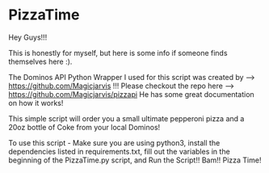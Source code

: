 # PizzaTime

Hey Guys!!!

This is honestly for myself, but here is some info if someone finds themselves here :).

The Dominos API Python Wrapper I used for this script was created by --> https://github.com/Magicjarvis !!!
Please checkout the repo here --> https://github.com/Magicjarvis/pizzapi
He has some great documentation on how it works! 

This simple script will order you a small ultimate pepperoni pizza and a 20oz bottle of Coke from your local Dominos!

To use this script - 
  Make sure you are using python3, 
  install the dependencies listed in requirements.txt, 
  fill out the variables in the beginning of the PizzaTime.py script,
  and Run the Script!! Bam!! Pizza Time!
  


